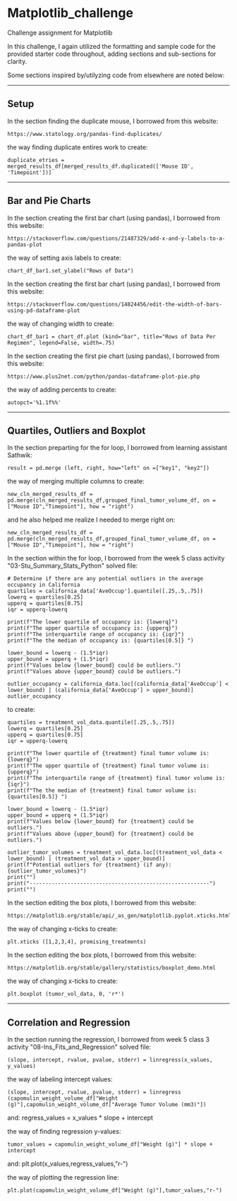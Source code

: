 # Matplotlib_challenge
Challenge assignment for Matplotlib

In this challenge, I again utilized the formatting and sample code for the provided starter code throughout, adding sections and sub-sections for clarity.

Some sections inspired by/utilyzing code from elsewhere are noted below:

--------------------------------------------------
Setup
--------------------------------------------------

In the section finding the duplicate mouse, I borrowed from this website: 

    https://www.statology.org/pandas-find-duplicates/

the way finding duplicate entires work to create:

    duplicate_etries = merged_results_df[merged_results_df.duplicated(['Mouse ID', 'Timepoint'])]

--------------------------------------------------
Bar and Pie Charts
--------------------------------------------------

In the section creating the first bar chart (using pandas), I borrowed from this website:

    https://stackoverflow.com/questions/21487329/add-x-and-y-labels-to-a-pandas-plot

the way of setting axis labels to create:

    chart_df_bar1.set_ylabel("Rows of Data")



In the section creating the first bar chart (using pandas), I borrowed from this website:

    https://stackoverflow.com/questions/14824456/edit-the-width-of-bars-using-pd-dataframe-plot

the way of changing width to create:

    chart_df_bar1 = chart_df.plot (kind="bar", title="Rows of Data Per Regimen", legend=False, width=.75)



In the section creating the first pie chart (using pandas), I borrowed from this website:

    https://www.plus2net.com/python/pandas-dataframe-plot-pie.php

the way of adding percents to create:

    autopct='%1.1f%%'


--------------------------------------------------
Quartiles, Outliers and Boxplot
--------------------------------------------------
In the section preparting for the for loop, I borrowed from learning assistant Sathwik:

    result = pd.merge (left, right, how="left" on =["key1", "key2"])

the way of merging multiple columns to create:

    new_cln_merged_results_df = pd.merge(cln_merged_results_df,grouped_final_tumor_volume_df, on = ["Mouse ID","Timepoint"], how = "right")

and he also helped me realize I needed to merge right on:

    new_cln_merged_results_df = pd.merge(cln_merged_results_df,grouped_final_tumor_volume_df, on = ["Mouse ID","Timepoint"], how = "right")


In the section within the for loop, I borrowed from the week 5 class activity "03-Stu_Summary_Stats_Python" solved file:

    # Determine if there are any potential outliers in the average occupancy in California
    quartiles = california_data['AveOccup'].quantile([.25,.5,.75])
    lowerq = quartiles[0.25]
    upperq = quartiles[0.75]
    iqr = upperq-lowerq

    print(f"The lower quartile of occupancy is: {lowerq}")
    print(f"The upper quartile of occupancy is: {upperq}")
    print(f"The interquartile range of occupancy is: {iqr}")
    print(f"The the median of occupancy is: {quartiles[0.5]} ")

    lower_bound = lowerq - (1.5*iqr)
    upper_bound = upperq + (1.5*iqr)
    print(f"Values below {lower_bound} could be outliers.")
    print(f"Values above {upper_bound} could be outliers.")

    outlier_occupancy = california_data.loc[(california_data['AveOccup'] < lower_bound) | (california_data['AveOccup'] > upper_bound)]
    outlier_occupancy

to create:

    quartiles = treatment_vol_data.quantile([.25,.5,.75])
    lowerq = quartiles[0.25]
    upperq = quartiles[0.75]
    iqr = upperq-lowerq

    print(f"The lower quartile of {treatment} final tumor volume is: {lowerq}")
    print(f"The upper quartile of {treatment} final tumor volume is: {upperq}")
    print(f"The interquartile range of {treatment} final tumor volume is: {iqr}")
    print(f"The the median of {treatment} final tumor volume is: {quartiles[0.5]} ")

    lower_bound = lowerq - (1.5*iqr)
    upper_bound = upperq + (1.5*iqr)
    print(f"Values below {lower_bound} for {treatment} could be outliers.")
    print(f"Values above {upper_bound} for {treatment} could be outliers.")

    outlier_tumor_volumes = treatment_vol_data.loc[(treatment_vol_data < lower_bound) | (treatment_vol_data > upper_bound)]
    print(f"Potential outliers for {treatment} (if any): {outlier_tumor_volumes}")
    print("")
    print("---------------------------------------------------------")
    print("")


In the section editing the box plots, I borrowed from this website:

    https://matplotlib.org/stable/api/_as_gen/matplotlib.pyplot.xticks.html

the way of changing x-ticks to create:

    plt.xticks ([1,2,3,4], promising_treatments)


In the section editing the box plots, I borrowed from this website:

    https://matplotlib.org/stable/gallery/statistics/boxplot_demo.html

the way of changing x-ticks to create:

    plt.boxplot (tumor_vol_data, 0, 'r*')

--------------------------------------------------
Correlation and Regression
--------------------------------------------------
In the section running the regression, I borrowed from week 5 class 3 activity "08-Ins_Fits_and_Regression" solved file:

    (slope, intercept, rvalue, pvalue, stderr) = linregress(x_values, y_values)

the way of labeling intercept values:

    (slope, intercept, rvalue, pvalue, stderr) = linregress (capomulin_weight_volume_df["Weight (g)"],capomulin_weight_volume_df["Average Tumor Volume (mm3)"])

and:
    regress_values = x_values * slope + intercept

the way of finding regression y-values:

    tumor_values = capomulin_weight_volume_df["Weight (g)"] * slope + intercept

and:
    plt.plot(x_values,regress_values,"r-")
    
the way of plotting the regression line:

    plt.plot(capomulin_weight_volume_df["Weight (g)"],tumor_values,"r-")

